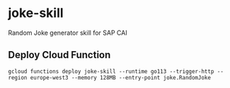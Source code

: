 # joke-skill

Random Joke generator skill for SAP CAI

## Deploy Cloud Function

```shell script
gcloud functions deploy joke-skill --runtime go113 --trigger-http --region europe-west3 --memory 128MB --entry-point joke.RandomJoke
```
